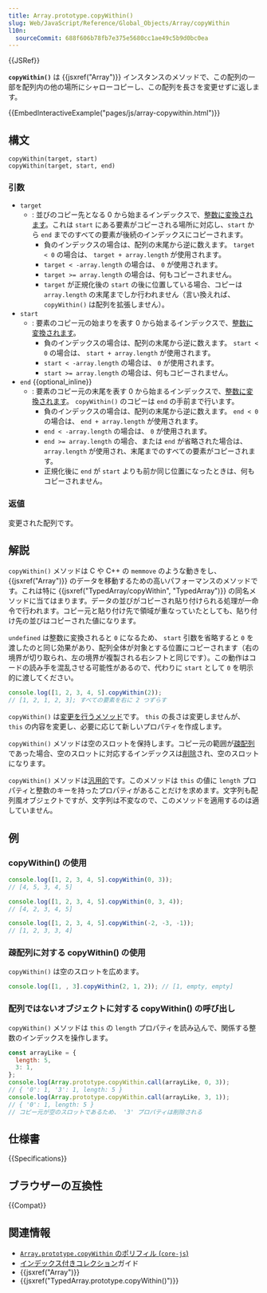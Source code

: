 ```yaml
---
title: Array.prototype.copyWithin()
slug: Web/JavaScript/Reference/Global_Objects/Array/copyWithin
l10n:
  sourceCommit: 688f606b78fb7e375e5680cc1ae49c5b9d0bc0ea
---
```


{{JSRef}}

**`copyWithin()`** は {{jsxref("Array")}} インスタンスのメソッドで、この配列の一部を配列内の他の場所にシャローコピーし、この配列を長さを変更せずに返します。

{{EmbedInteractiveExample("pages/js/array-copywithin.html")}}

## 構文

```js-nolint
copyWithin(target, start)
copyWithin(target, start, end)
```

### 引数

- `target`
  - : 並びのコピー先となる 0 から始まるインデックスで、[整数に変換されます](/ja/docs/Web/JavaScript/Reference/Global_Objects/Number#整数への変換)。これは `start` にある要素がコピーされる場所に対応し、`start` から `end` までのすべての要素が後続のインデックスにコピーされます。
    - 負のインデックスの場合は、配列の末尾から逆に数えます。 `target < 0` の場合は、 `target + array.length` が使用されます。
    - `target < -array.length` の場合は、 `0` が使用されます。
    - `target >= array.length` の場合は、何もコピーされません。
    - `target` が正規化後の `start` の後に位置している場合、コピーは `array.length` の末尾までしか行われません（言い換えれば、 `copyWithin()` は配列を拡張しません）。
- `start`
  - : 要素のコピー元の始まりを表す 0 から始まるインデックスで、[整数に変換されます](/ja/docs/Web/JavaScript/Reference/Global_Objects/Number#整数への変換)。
    - 負のインデックスの場合は、配列の末尾から逆に数えます。 `start < 0` の場合は、 `start + array.length` が使用されます。
    - `start < -array.length` の場合は、 `0` が使用されます。
    - `start >= array.length` の場合は、何もコピーされません。
- `end` {{optional_inline}}
  - : 要素のコピー元の末尾を表す 0 から始まるインデックスで、[整数に変換されます](/ja/docs/Web/JavaScript/Reference/Global_Objects/Number#整数への変換)。 `copyWithin()` のコピーは `end` の手前まで行います。
    - 負のインデックスの場合は、配列の末尾から逆に数えます。 `end < 0` の場合は、 `end + array.length` が使用されます。
    - `end < -array.length` の場合は、 `0` が使用されます。
    - `end >= array.length` の場合、または `end` が省略された場合は、 `array.length` が使用され、末尾までのすべての要素がコピーされます。
    - 正規化後に `end` が `start` よりも前か同じ位置になったときは、何もコピーされません。

### 返値

変更された配列です。

## 解説

`copyWithin()` メソッドは C や C++ の `memmove` のような動きをし、 {{jsxref("Array")}} のデータを移動するための高いパフォーマンスのメソッドです。これは特に {{jsxref("TypedArray/copyWithin", "TypedArray")}} の同名メソッドに当てはまります。データの並びがコピーされ貼り付けられる処理が一命令で行われます。コピー元と貼り付け先で領域が重なっていたとしても、貼り付け先の並びはコピーされた値になります。

`undefined` は整数に変換されると `0` になるため、 `start` 引数を省略すると `0` を渡したのと同じ効果があり、配列全体が対象とする位置にコピーされます（右の境界が切り取られ、左の境界が複製される右シフトと同じです）。この動作はコードの読み手を混乱させる可能性があるので、代わりに `start` として `0` を明示的に渡してください。

```js
console.log([1, 2, 3, 4, 5].copyWithin(2));
// [1, 2, 1, 2, 3]; すべての要素を右に 2 つずらす
```

`copyWithin()` は[変更を行うメソッド](/ja/docs/Web/JavaScript/Reference/Global_Objects/Array#コピーメソッドと変更メソッド)です。 `this` の長さは変更しませんが、 `this` の内容を変更し、必要に応じて新しいプロパティを作成します。

`copyWithin()` メソッドは空のスロットを保持します。コピー元の範囲が[疎配列](/ja/docs/Web/JavaScript/Guide/Indexed_collections#疎配列)であった場合、空のスロットに対応するインデックスは[削除](/ja/docs/Web/JavaScript/Reference/Operators/delete)され、空のスロットになります。

`copyWithin()` メソッドは[汎用的](/ja/docs/Web/JavaScript/Reference/Global_Objects/Array#汎用的な配列メソッド)です。このメソッドは `this` の値に `length` プロパティと整数のキーを持ったプロパティがあることだけを求めます。文字列も配列風オブジェクトですが、文字列は不変なので、このメソッドを適用するのは適していません。

## 例

### copyWithin() の使用

```js
console.log([1, 2, 3, 4, 5].copyWithin(0, 3));
// [4, 5, 3, 4, 5]

console.log([1, 2, 3, 4, 5].copyWithin(0, 3, 4));
// [4, 2, 3, 4, 5]

console.log([1, 2, 3, 4, 5].copyWithin(-2, -3, -1));
// [1, 2, 3, 3, 4]
```

### 疎配列に対する copyWithin() の使用

`copyWithin()` は空のスロットを広めます。

```js
console.log([1, , 3].copyWithin(2, 1, 2)); // [1, empty, empty]
```

### 配列ではないオブジェクトに対する copyWithin() の呼び出し

`copyWithin()` メソッドは `this` の `length` プロパティを読み込んで、関係する整数のインデックスを操作します。

```js
const arrayLike = {
  length: 5,
  3: 1,
};
console.log(Array.prototype.copyWithin.call(arrayLike, 0, 3));
// { '0': 1, '3': 1, length: 5 }
console.log(Array.prototype.copyWithin.call(arrayLike, 3, 1));
// { '0': 1, length: 5 }
// コピー元が空のスロットであるため、 '3' プロパティは削除される
```

## 仕様書

{{Specifications}}

## ブラウザーの互換性

{{Compat}}

## 関連情報

- [`Array.prototype.copyWithin` のポリフィル (`core-js`)](https://github.com/zloirock/core-js#ecmascript-array)
- [インデックス付きコレクション](/ja/docs/Web/JavaScript/Guide/Indexed_collections)ガイド
- {{jsxref("Array")}}
- {{jsxref("TypedArray.prototype.copyWithin()")}}
